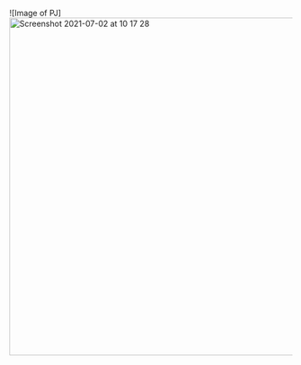 ![Image of PJ]<img width="601" alt="Screenshot 2021-07-02 at 10 17 28" src="https://user-images.githubusercontent.com/74914922/124289824-06560000-db53-11eb-9ec9-b02f237cad06.png">
